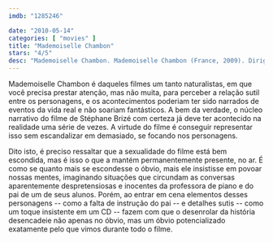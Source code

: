 ```yaml
---
imdb: "1285246"

date: "2010-05-14"
categories: [ "movies" ]
title: "Mademoiselle Chambon"
stars: "4/5"
desc: "Mademoiselle Chambon. Mademoiselle Chambon (France, 2009). Dirigido por Stéphane Brizé. Escrito por Stéphane Brizé, Florence Vignon, Eric Holder. Com Vincent Lindon, Sandrine Kiberlain, Aure Atika, Jean-Marc Thibault, Arthur Le Houérou, Bruno Lochet, Abdellah Moundy, Michelle Goddet, Anne Houdy."
---
```

Mademoiselle Chambon é daqueles filmes um tanto naturalistas, em que você precisa prestar atenção, mas não muita, para perceber a relação sutil entre os personagens, e os acontecimentos poderiam ter sido narrados de eventos da vida real e não soariam fantásticos. A bem da verdade, o núcleo narrativo do filme de Stéphane Brizé com certeza já deve ter acontecido na realidade uma série de vezes. A virtude do filme é conseguir representar isso sem escandalizar em demasiado, se focando nos personagens.

Dito isto, é preciso ressaltar que a sexualidade do filme está bem escondida, mas é isso o que a mantém permanentemente presente, no ar. É como se quanto mais se escondesse o óbvio, mais ele insistisse em povoar nossas mentes, imaginando situações que circundam as conversas aparentemente despretensiosas e inocentes da professora de piano e do pai de um de seus alunos. Porém, ao entrar em cena elementos desses personagens -- como a falta de instrução do pai -- e detalhes sutis -- como um toque insistente em um CD -- fazem com que o desenrolar da história desencadeie não apenas no óbvio, mas um óbvio potencializado exatamente pelo que vimos durante todo o filme.
